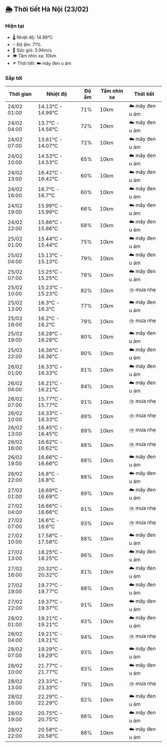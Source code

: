 ## 🌦️ Thời tiết Hà Nội (23/02)

### Hiện tại

- 🌡️ Nhiệt độ: 14.99℃
- 💦 Độ ẩm: 71%
- 💨 Sức gió: 3.94m/s
- 👁️ Tầm nhìn xa: 10km
- ☂️ Thời tiết: ☁️ mây đen u ám

### Sắp tới

| Thời gian | Nhiệt độ | Độ ẩm | Tầm nhìn xa | Thời tiết |
| --- | --- | --- | --- | --- |
| 24/02 01:00 | 14.13℃ - 14.99℃ | 71% | 10km | ☁️ mây đen u ám |
| 24/02 04:00 | 13.7℃ - 14.56℃ | 72% | 10km | ☁️ mây đen u ám |
| 24/02 07:00 | 13.61℃ - 14.07℃ | 72% | 10km | ☁️ mây đen u ám |
| 24/02 10:00 | 14.53℃ - 14.53℃ | 65% | 10km | ☁️ mây đen u ám |
| 24/02 13:00 | 16.42℃ - 16.42℃ | 60% | 10km | ☁️ mây đen u ám |
| 24/02 16:00 | 16.7℃ - 16.7℃ | 60% | 10km | ☁️ mây đen u ám |
| 24/02 19:00 | 15.99℃ - 15.99℃ | 66% | 10km | ☁️ mây đen u ám |
| 24/02 22:00 | 15.86℃ - 15.86℃ | 68% | 10km | ☁️ mây đen u ám |
| 25/02 01:00 | 15.44℃ - 15.44℃ | 75% | 10km | ☁️ mây đen u ám |
| 25/02 04:00 | 15.13℃ - 15.13℃ | 79% | 10km | ☁️ mây đen u ám |
| 25/02 07:00 | 15.25℃ - 15.25℃ | 78% | 10km | ☁️ mây đen u ám |
| 25/02 10:00 | 15.23℃ - 15.23℃ | 82% | 10km | ⛈️ mưa nhẹ |
| 25/02 13:00 | 16.3℃ - 16.3℃ | 77% | 10km | ☁️ mây đen u ám |
| 25/02 16:00 | 16.2℃ - 16.2℃ | 79% | 10km | ⛈️ mưa nhẹ |
| 25/02 19:00 | 16.28℃ - 16.28℃ | 80% | 10km | ☁️ mây đen u ám |
| 25/02 22:00 | 16.36℃ - 16.36℃ | 80% | 10km | ☁️ mây đen u ám |
| 26/02 01:00 | 16.33℃ - 16.33℃ | 81% | 10km | ☁️ mây đen u ám |
| 26/02 04:00 | 16.21℃ - 16.21℃ | 84% | 10km | ☁️ mây đen u ám |
| 26/02 07:00 | 15.77℃ - 15.77℃ | 91% | 10km | ⛈️ mưa nhẹ |
| 26/02 10:00 | 16.33℃ - 16.33℃ | 89% | 10km | ⛈️ mưa nhẹ |
| 26/02 13:00 | 16.45℃ - 16.45℃ | 89% | 10km | ⛈️ mưa nhẹ |
| 26/02 16:00 | 16.62℃ - 16.62℃ | 88% | 10km | ⛈️ mưa nhẹ |
| 26/02 19:00 | 16.66℃ - 16.66℃ | 88% | 10km | ☁️ mây đen u ám |
| 26/02 22:00 | 16.8℃ - 16.8℃ | 88% | 10km | ☁️ mây đen u ám |
| 27/02 01:00 | 16.69℃ - 16.69℃ | 89% | 10km | ☁️ mây đen u ám |
| 27/02 04:00 | 16.66℃ - 16.66℃ | 91% | 10km | ⛈️ mưa nhẹ |
| 27/02 07:00 | 16.6℃ - 16.6℃ | 93% | 10km | ⛈️ mưa nhẹ |
| 27/02 10:00 | 17.58℃ - 17.58℃ | 88% | 10km | ☁️ mây đen u ám |
| 27/02 13:00 | 18.25℃ - 18.25℃ | 86% | 10km | ☁️ mây đen u ám |
| 27/02 16:00 | 20.32℃ - 20.32℃ | 81% | 10km | ☁️ mây đen u ám |
| 27/02 19:00 | 19.77℃ - 19.77℃ | 88% | 10km | ☁️ mây đen u ám |
| 27/02 22:00 | 19.37℃ - 19.37℃ | 91% | 10km | ☁️ mây đen u ám |
| 28/02 01:00 | 19.21℃ - 19.21℃ | 93% | 10km | ☁️ mây đen u ám |
| 28/02 04:00 | 19.21℃ - 19.21℃ | 94% | 10km | ⛈️ mưa nhẹ |
| 28/02 07:00 | 19.29℃ - 19.29℃ | 93% | 10km | ☁️ mây đen u ám |
| 28/02 10:00 | 21.77℃ - 21.77℃ | 83% | 10km | ☁️ mây đen u ám |
| 28/02 13:00 | 23.33℃ - 23.33℃ | 78% | 10km | ⛈️ mưa nhẹ |
| 28/02 16:00 | 22.29℃ - 22.29℃ | 82% | 10km | ☁️ mây đen u ám |
| 28/02 19:00 | 20.75℃ - 20.75℃ | 86% | 10km | ☁️ mây đen u ám |
| 28/02 22:00 | 20.58℃ - 20.58℃ | 88% | 10km | ☁️ mây đen u ám |
